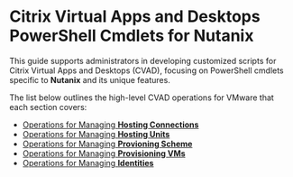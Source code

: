 # Citrix Virtual Apps and Desktops PowerShell Cmdlets for Nutanix

This guide supports administrators in developing customized scripts for Citrix Virtual Apps and Desktops (CVAD), focusing on PowerShell cmdlets specific to **Nutanix** and its unique features.


The list below outlines the high-level CVAD operations for VMware that each section covers:

* [Operations for Managing **Hosting Connections**](./Hosting%20Connection/)
* [Operations for Managing **Hosting Units**](./Hosting%20Unit/)
* [Operations for Managing **Provioning Scheme**](./ProvScheme/)
* [Operations for Managing **Provisioning VMs**](./ProvVm/)
* [Operations for Managing **Identities**](./Identity/)